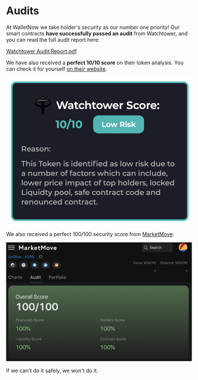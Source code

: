 # Audits

At WalletNow we take holder's security as our number one priority! Our smart contracts **have successfully passed an audit** from Watchtower, and you can read the full audit report here:

[Watchtower Audit Report.pdf](https://github.com/Watchtower-WTW/Public\_Audits/blob/main/Wallet%20Now%20Smart%20Contract%20Security%20Audit.pdf)

We have also received a **perfect 10/10 score** on their token analysis. You can check it for yourself [on their website](https://www.cryptowatchtower.io/tokens/scan/0x56aa0237244c67b9a854b4efe8479cca0b105289/).

![Watchtower score](<.gitbook/assets/image (67).png>)

We also received a perfect 100/100 security score from [MarketMove](https://app.marketmove.ai/contract-audit/0x56aa0237244c67b9a854b4efe8479cca0b105289):

![MarketMove Score](<.gitbook/assets/image (80) (1).png>)

If we can't do it safely, we won't do it.
